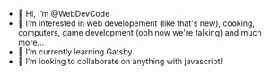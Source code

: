 - 👋 Hi, I’m @WebDevCode
- 👀 I’m interested in web developement (like that's new), cooking, computers, game development (ooh now we're talking) and much more...
- 🌱 I’m currently learning Gatsby
- 💞️ I’m looking to collaborate on anything with javascript!

<!---
WebDevCode/WebDevCode is a ✨ special ✨ repository because its `README.md` (this file) appears on your GitHub profile.
You can click the Preview link to take a look at your changes.
--->
